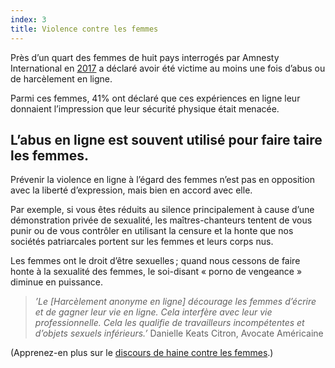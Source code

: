 ```yaml
---
index: 3
title: Violence contre les femmes
---
```

Près d’un quart des femmes de huit pays interrogés par Amnesty International en [2017](https://www.amnesty.org/fr/latest/news/2017/11/amnesty-reveals-alarming-impact-of-online-abuse-against-women/) a déclaré avoir été victime au moins une fois d’abus ou de harcèlement en ligne.

Parmi ces femmes, 41% ont déclaré que ces expériences en ligne leur donnaient l’impression que leur sécurité physique était menacée.

## L’abus en ligne est souvent utilisé pour faire taire les femmes.

Prévenir la violence en ligne à l’égard des femmes n’est pas en opposition avec la liberté d’expression, mais bien en accord avec elle.

Par exemple, si vous êtes réduits au silence principalement à cause d’une démonstration privée de sexualité, les maîtres-chanteurs tentent de vous punir ou de vous contrôler en utilisant la censure et la honte que nos sociétés patriarcales portent sur les femmes et leurs corps nus.

Les femmes ont le droit d’être sexuelles ; quand nous cessons de faire honte à la sexualité des femmes, le soi-disant «  porno de vengeance » diminue en puissance.

> *’Le [Harcèlement anonyme en ligne] décourage les femmes d’écrire et de gagner leur vie en ligne. Cela interfère avec leur vie professionnelle. Cela les qualifie de travailleurs incompétentes et d’objets sexuels inférieurs.’* Danielle Keats Citron, Avocate Américaine

(Apprenez-en plus sur le [discours de haine contre les femmes](umbrella://communications/online-abuse/advanced/s_hate-speech-against-women.md).)